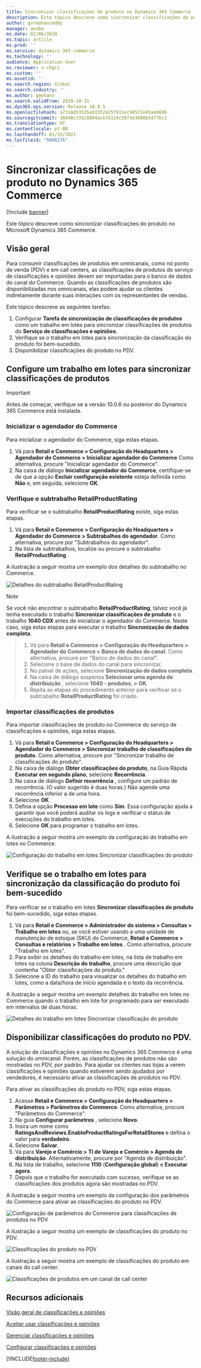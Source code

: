 ```yaml
---
title: Sincronizar classificações de produto no Dynamics 365 Commerce
description: Este tópico descreve como sincronizar classificações do produto no Microsoft Dynamics 365 Commerce.
author: gvrmohanreddy
manager: annbe
ms.date: 02/06/2020
ms.topic: article
ms.prod: ''
ms.service: dynamics-365-commerce
ms.technology: ''
audience: Application User
ms.reviewer: v-chgri
ms.custom: ''
ms.assetid: ''
ms.search.region: Global
ms.search.industry: ''
ms.author: gmohanv
ms.search.validFrom: 2019-10-31
ms.dyn365.ops.version: Release 10.0.5
ms.openlocfilehash: a7318d53535a93352425f811ec90572e65aeb696
ms.sourcegitcommit: 38d40c331c8894acb7b119c5073e3088b54776c1
ms.translationtype: HT
ms.contentlocale: pt-BR
ms.lasthandoff: 01/15/2021
ms.locfileid: "5006276"
---
```

# <a name="sync-product-ratings-in-dynamics-365-commerce"></a>Sincronizar classificações de produto no Dynamics 365 Commerce

[!include [banner](includes/banner.md)]

Este tópico descreve como sincronizar classificações do produto no Microsoft Dynamics 365 Commerce.

## <a name="overview"></a>Visão geral

Para consumir classificações de produtos em omnicanais, como no ponto de venda (PDV) e em call centers, as classificações de produtos do serviço de classificações e opiniões devem ser importadas para o banco de dados do canal do Commerce. Quando as classificações de produtos são disponibilizadas nos omnicanais, elas podem ajudar os clientes indiretamente durante suas interações com os representantes de vendas.

Este tópico descreve as seguintes tarefas:

1. Configurar **Tarefa de sincronização de classificações de produtos** como um trabalho em lotes para sincronizar classificações de produtos do **Serviço de classificações e opiniões**.
1. Verifique se o trabalho em lotes para sincronização da classificação do produto foi bem-sucedido.
1. Disponibilizar classificações do produto no PDV.

## <a name="configure-a-batch-job-to-synchronize-product-ratings"></a>Configure um trabalho em lotes para sincronizar classificações de produtos

> [!IMPORTANT]
> Antes de começar, verifique se a versão 10.0.6 ou posterior do Dynamics 365 Commerce está instalada.

### <a name="initialize-the-commerce-scheduler"></a>Inicializar o agendador do Commerce

Para inicializar o agendador do Commerce, siga estas etapas.

1. Vá para **Retail e Commerce \> Configuração do Headquarters \> Agendador do Commerce \> Inicializar agendador do Commerce** Como alternativa, procure "Inicializar agendador do Commerce".
1. Na caixa de diálogo **Inicializar agendador do Commerce**, certifique-se de que a opção **Excluir configuração existente** esteja definida como **Não** e, em seguida, selecione **OK**.

### <a name="verify-the-retailproductrating-subjob"></a>Verifique o subtrabalho RetailProductRating

Para verificar se o subtrabalho **RetailProductRating** existe, siga estas etapas.

1. Vá para **Retail e Commerce \> Configuração do Headquarters \> Agendador do Commerce \> Subtrabalhos do agendador**. Como alternativa, procure por "Subtrabalhos do agendador".
1. Na lista de subtrabalhos, localize ou procure o subtrabalho **RetailProductRating** .

A ilustração a seguir mostra um exemplo dos detalhes do subtrabalho no Commerce.

![Detalhes do subtrabalho RetailProductRating](media/rnr-hq-ratings-sub-job.png)

> [!NOTE]
> Se você não encontrar o subtrabalho **RetailProductRating**, talvez você já tenha executado o trabalho **Sincronizar classificações de produto** e o trabalho **1040 CDX** antes de inicializar o agendador do Commerce. Neste caso, siga estas etapas para executar o trabalho **Sincronização de dados completa**.

> 1. Vá para **Retail e Commerce \> Configuração do Headquarters \> Agendador do Commerce \> Banco de dados do canal**. Como alternativa, procure por "Banco de dados do canal".
> 1. Selecione o base de dados do canal para sincronizar.
> 1. No painel de ações, selecione **Sincronização de dados completa**.
> 1. Na caixa de diálogo suspensa **Selecionar uma agenda de distribuição** , selecione **1040 - produtos**, e **OK**.
> 1. Repita as etapas do procedimento anterior para verificar se o subtrabalho **RetailProductRating** foi criado.

### <a name="import-product-ratings"></a>Importar classificações de produtos

Para importar classificações de produto no Commerce do serviço de classificações e opiniões, siga estas etapas.

1. Vá para **Retail e Commerce \> Configuração do Headquarters \> Agendador do Commerce \> Sincronizar trabalho de classificações de produto**. Como alternativa, procure por "Sincronizar trabalho de classificações do produto".
1. Na caixa de diálogo **Obter classificações do produto**, na Guia Rápida **Executar em segundo plano**, selecione **Recorrência**.
1. Na caixa de diálogo **Definir recorrência** , configure um padrão de recorrência. (O valor sugerido é duas horas.) Não agende uma recorrência inferior a de uma hora.
1. Selecione **OK**.
1. Defina a opção **Processo em lote** como **Sim**. Essa configuração ajuda a garantir que você poderá auditar os logs e verificar o status de execuções do trabalho em lotes.
1. Selecione **OK** para programar o trabalho em lotes.

A ilustração a seguir mostra um exemplo da configuração do trabalho em lotes no Commerce.

![Configuração do trabalho em lotes Sincronizar classificações do produto](media/rnr-hq-batchjob-recurrence.png)

## <a name="verify-that-the-batch-job-for-product-rating-synchronization-was-successful"></a>Verifique se o trabalho em lotes para sincronização da classificação do produto foi bem-sucedido

Para verificar se o trabalho em lotes **Sincronizar classificações de produto** foi bem-sucedido, siga estas etapas.

1. Vá para **Retail e Commerce \> Administrador do sistema \> Consultas \> Trabalho em lotes** ou, se você estiver usando a uma unidade de manutenção de estoque (SKU) do Commerce, **Retail e Commerce \> Consultas e relatórios \> Trabalho em lotes** . Como alternativa, procure "Trabalho em lotes".
1. Para exibir os detalhes do trabalho em lotes, na lista de trabalho em lotes na coluna **Descrição do trabalho**, procure uma descrição que contenha "Obter classificações do produto."
1. Selecione a ID do trabalho para visualizar os detalhes do trabalho em lotes, como a data/hora de início agendada e o texto da recorrência.

A ilustração a seguir mostra um exemplo detalhes do trabalho em lotes no Commerce quando o trabalho em lote for programado para ser executado em intervalos de duas horas.

![Detalhes do trabalho em lotes Sincronizar classificação do produto](media/rnr-hq-batchjob-status-checking.png)

## <a name="make-product-ratings-available-at-the-pos"></a>Disponibilizar classificações do produto no PDV.

A solução de classificações e opiniões no Dynamics 365 Commerce é uma solução do omnicanal. Porém, as classificações de produtos não são mostradas no PDV, por padrão. Para ajudar os clientes nas lojas a verem classificações e opiniões quando estiverem sendo ajudados por vendedores, é necessário ativar as classificações de produtos no PDV.

Para ativar as classificações do produto no PDV, siga estas etapas.

1. Acesse **Retail e Commerce \> Configuração do Headquarters \> Parâmetros \> Parâmetros do Commerce**. Como alternativa, procure "Parâmetros do Commerce".
1. Na guia **Configurar parâmetros** , selecione **Novo**.
1. Insira um nome como **RatingsAndReviews.EnableProductRatingsForRetailStores** e defina o valor para **verdadeiro**.
1. Selecione **Salvar**.
1. Vá para **Varejo e Comércio \> TI de Varejo e Comércio \> Agenda de distribuição**. Alternativamente, procure por "Agenda de distribuição".
1. Na lista de trabalho, selecione **1110** (**Configuração global**) e **Executar agora**.
1. Depois que o trabalho for executado com sucesso, verifique se as classificações dos produtos agora são mostradas no PDV.

A ilustração a seguir mostra um exemplo da configuração dos parâmetros do Commerce para ativar as classificações do produto no PDV.

![Configuração de parâmetros do Commerce para classificações de produtos no PDV](media/rnr-hq-enable-ratings-in-pos.png)

A ilustração a seguir mostra um exemplo de classificações do produto no PDV.

![Classificações do produto no PDV](media/rnr-pos-catalog-ratings.png)

A ilustração a seguir mostra um exemplo de classificações do produto em canais do call center.

![Classificações de produtos em um canal de call center](media/rnr-call-center-ratings.png)

## <a name="additional-resources"></a>Recursos adicionais

[Visão geral de classificações e opiniões](ratings-reviews-overview.md)

[Aceitar usar classificações e opiniões](opt-in-ratings-reviews.md)

[Gerenciar classificações e opiniões](manage-reviews.md)

[Configurar classificações e opiniões](configure-ratings-reviews.md)


[!INCLUDE[footer-include](../includes/footer-banner.md)]